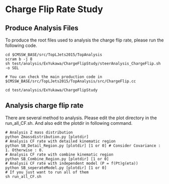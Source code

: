 # Charge Flip Rate Study

## Produce Analysis Files

To produce the root files used to analysis the charge flip rate, please run the following code.

```
cd $CMSSW_BASE/src/TopLJets2015/TopAnalysis
scram b -j 8
sh test/analysis/ExYukawa/ChargeFlipStudy/steerAnalysis_ChargeFlip.sh -o SEL

# You can check the main production code in $CMSSW_BASE/src/TopLJets2015/TopAnalysis/src/ChargeFlip.cc

cd test/analysis/ExYukawa/ChargeFlipStudy

```

## Analysis charge flip rate

There are several method to analysis. Please edit the plot directory in the run\_all\_CF.sh. And also edit the plotdir in following command.

```
# Analysis Z mass distribution
python Zmassdistribution.py [plotdir]
# Analysis CF rate with detailed kinematic region
python SB_Detail_Region.py [plotdir] [1 or 0] # Consider Covariance : 1. Otherwise : 0.
# Analysis CF rate with combine kinematic region
python SB_Combine_Region.py [plotdir] [1 or 0]
# Analysis CF rate with independent model (P = f(Pt)g(eta))
python SB_seperateModel.py [plotdir] [1 or 0]
# If you just want to run all of them
sh run_all_CF.sh
```

